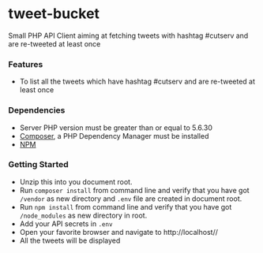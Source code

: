 # tweet-bucket
Small PHP API Client aiming at fetching tweets with hashtag #cutserv and are re-tweeted at least once

### Features

* To list all the tweets which have hashtag #cutserv and are re-tweeted at least once

### Dependencies

* Server PHP version must be greater than or equal to 5.6.30
* [Composer](https://getcomposer.org/), a PHP Dependency Manager must be installed
* [NPM](https://www.npmjs.com/)

### Getting Started

* Unzip this into you document root.
* Run ``composer install`` from command line and verify that you have got ``/vendor`` as new directory and ``.env`` file are created in document root.
* Run ``npm install`` from command line and verify that you have got ``/node_modules`` as new directory in root.
* Add your API secrets in ``.env``
* Open your favorite browser and navigate to http://localhost/<DOCUMENT ROOT>/
* All the tweets will be displayed
